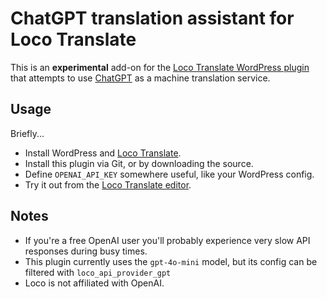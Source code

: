 # ChatGPT translation assistant for Loco Translate

This is an **experimental** add-on for the [Loco Translate WordPress plugin](https://github.com/loco/wp-loco) that attempts to use [ChatGPT](https://platform.openai.com/docs/guides/chat) as a machine translation service.

## Usage

Briefly...

* Install WordPress and [Loco Translate](https://github.com/loco/wp-loco).
* Install this plugin via Git, or by downloading the source.
* Define `OPENAI_API_KEY` somewhere useful, like your WordPress config.
* Try it out from the [Loco Translate editor](https://localise.biz/wordpress/plugin/manual/providers).

## Notes

* If you're a free OpenAI user you'll probably experience very slow API responses during busy times. 
* This plugin currently uses the `gpt-4o-mini` model, but its config can be filtered with `loco_api_provider_gpt`
* Loco is not affiliated with OpenAI.
